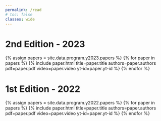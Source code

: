 ```yaml
---
permalink: /read
# toc: false
classes: wide
---
```


# 2nd Edition - 2023

<!-- Loop through all papers -->
{% assign papers = site.data.program.y2023.papers %}
{% for paper in papers %}
{% include paper.html 
    title=paper.title 
    authors=paper.authors 
    pdf=paper.pdf
    video=paper.video
    yt-id=paper.yt-id
%}
{% endfor %}<!-- Loop through all papers -->


# 1st Edition - 2022

<!-- Loop through all papers -->
{% assign papers = site.data.program.y2022.papers %}
{% for paper in papers %}
{% include paper.html 
    title=paper.title 
    authors=paper.authors 
    pdf=paper.pdf
    video=paper.video
    yt-id=paper.yt-id
%}
{% endfor %}<!-- Loop through all papers -->